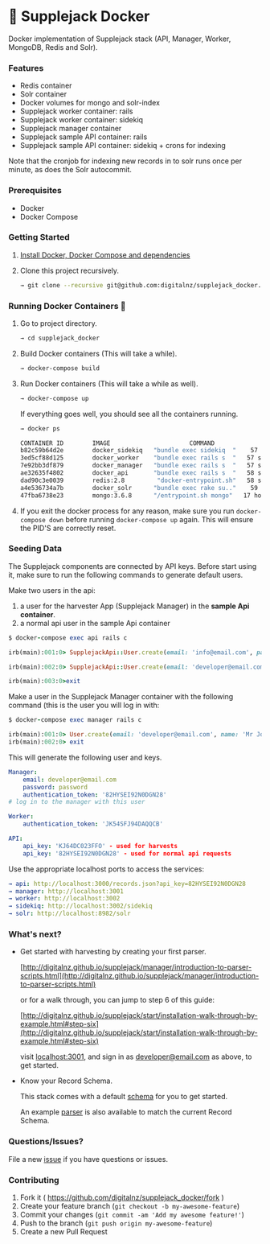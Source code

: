 # 🌱 Supplejack Docker
Docker implementation of Supplejack stack (API, Manager, Worker, MongoDB, Redis and Solr).

### Features
- Redis container
- Solr container
- Docker volumes for mongo and solr-index
- Supplejack worker container: rails
- Supplejack worker container: sidekiq
- Supplejack manager container
- Supplejack sample API container: rails
- Supplejack sample API container: sidekiq + crons for indexing

Note that the cronjob for indexing new records in to solr runs once per minute, as does the Solr autocommit.

### Prerequisites
- Docker
- Docker Compose

### Getting Started
1. [Install Docker, Docker Compose and dependencies](https://docs.docker.com/install/)

3. Clone this project recursively.

    ```bash
    → git clone --recursive git@github.com:digitalnz/supplejack_docker.git
    ```

### Running Docker Containers 🏁

1. Go to project directory.

    ```bash
    → cd supplejack_docker
    ```

2. Build Docker containers (This will take a while).

    ```bash
    → docker-compose build
    ```

3.  Run Docker containers (This will take a while as well).

    ```bash
    → docker-compose up
    ```

    If everything goes well, you should see all the containers running.

    ```bash
    → docker ps
    ```

    ```bash
    CONTAINER ID        IMAGE                      COMMAND                  CREATED             STATUS              PORTS                    NAMES
    b82c59b64d2e        docker_sidekiq   "bundle exec sidekiq  "    57 seconds ago      Up 56 seconds                                sidekiq
    3ed5cf88d125        docker_worker    "bundle exec rails s  "   57 seconds ago      Up 56 seconds       0.0.0.0:3002->3000/tcp   worker
    7e92bb3df879        docker_manager   "bundle exec rails s  "   57 seconds ago      Up 56 seconds       0.0.0.0:3001->3000/tcp   manager
    ae32635f4802        docker_api       "bundle exec rails s  "   58 seconds ago      Up 57 seconds       0.0.0.0:3000->3000/tcp   api
    dad90c3e0039        redis:2.8         "docker-entrypoint.sh"   58 seconds ago      Up 57 seconds       0.0.0.0:6379->6379/tcp   redis
    a4e536734a7b        docker_solr      "bundle exec rake su.."    59 seconds ago      Up 57 seconds       0.0.0.0:8983->8983/tcp   solr
    47fba6738e23        mongo:3.6.8      "/entrypoint.sh mongo"   17 hours ago        Up 57 seconds       27017/tcp                supplejackdocker_mongodb_1
    ```

4. If you exit the docker process for any reason, make sure you run `docker-compose down` before running `docker-compose up` again.  This will ensure the PID'S are correctly reset.

### Seeding Data

The Supplejack components are connected by API keys. Before start using it, make sure to run the following commands to generate default users.

Make two users in the api:
1. a user for the harvester App (Supplejack Manager) in the **sample Api container**.
2. a normal api user in the sample Api container
```ruby
$ docker-compose exec api rails c

irb(main):001:0> SupplejackApi::User.create(email: 'info@email.com', password: 'password', password_confirmation: 'password', role: 'harvester', authentication_token: 'KJ64DC023FFO', name: 'harvester User', username: 'harvester User')

irb(main):002:0> SupplejackApi::User.create(email: 'developer@email.com', password: 'password', password_confirmation: 'password', role: 'developer', authentication_token: '82HYSEI92N0DGN28', name: 'Mr Jones', username: 'jonesy')

irb(main):003:0>exit
```


Make a user in the Supplejack Manager container with the following command (this is the user you will log in with:

```ruby
$ docker-compose exec manager rails c

irb(main):001:0> User.create(email: 'developer@email.com', name: 'Mr Jones', password: 'password', password_confirmation: 'password', role: 'admin')
irb(main):002:0> exit
```

This will generate the following user and keys.

```yaml
Manager:
    email: developer@email.com
    password: password
    authentication_token: '82HYSEI92N0DGN28'
# log in to the manager with this user

Worker:
    authentication_token: 'JK54SFJ94DAQQCB'

API:
    api_key: 'KJ64DC023FFO' - used for harvests
    api_key: '82HYSEI92N0DGN28' - used for normal api requests
```

Use the appropriate localhost ports to access the services:

```yaml
→ api: http://localhost:3000/records.json?api_key=82HYSEI92N0DGN28
→ manager: http://localhost:3001
→ worker: http://localhost:3002
→ sidekiq: http://localhost:3002/sidekiq
→ solr: http://localhost:8982/solr
```

### What's next?

- Get started with harvesting by creating your first parser.

    [http://digitalnz.github.io/supplejack/manager/introduction-to-parser-scripts.html](http://digitalnz.github.io/supplejack/manager/introduction-to-parser-scripts.html)
    
    or for a walk through, you can jump to step 6 of this guide:
    
    [http://digitalnz.github.io/supplejack/start/installation-walk-through-by-example.html#step-six](http://digitalnz.github.io/supplejack/start/installation-walk-through-by-example.html#step-six)

    visit [localhost:3001](http://localhost:3001), and sign in as developer@email.com as above, to get started.

- Know your Record Schema.

    This stack comes with a default [schema](https://github.com/DigitalNZ/supplejack_api_app/blob/master/app/supplejack_api/record_schema.rb) for you to get started.

    An example [parser](https://gist.github.com/hapiben/c904e581ea944b70533bb5fdf25efaa7) is also available to match the current Record Schema.


### Questions/Issues?
File a new [issue](https://github.com/digitalnz/supplejack_docker/issues/new) if you have questions or issues.

### Contributing

1. Fork it ( https://github.com/digitalnz/supplejack_docker/fork )
2. Create your feature branch (`git checkout -b my-awesome-feature`)
3. Commit your changes (`git commit -am 'Add my awesome feature!'`)
4. Push to the branch (`git push origin my-awesome-feature`)
5. Create a new Pull Request
